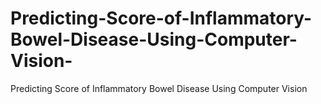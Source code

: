 # Predicting-Score-of-Inflammatory-Bowel-Disease-Using-Computer-Vision-
Predicting Score of Inflammatory Bowel Disease Using Computer Vision
